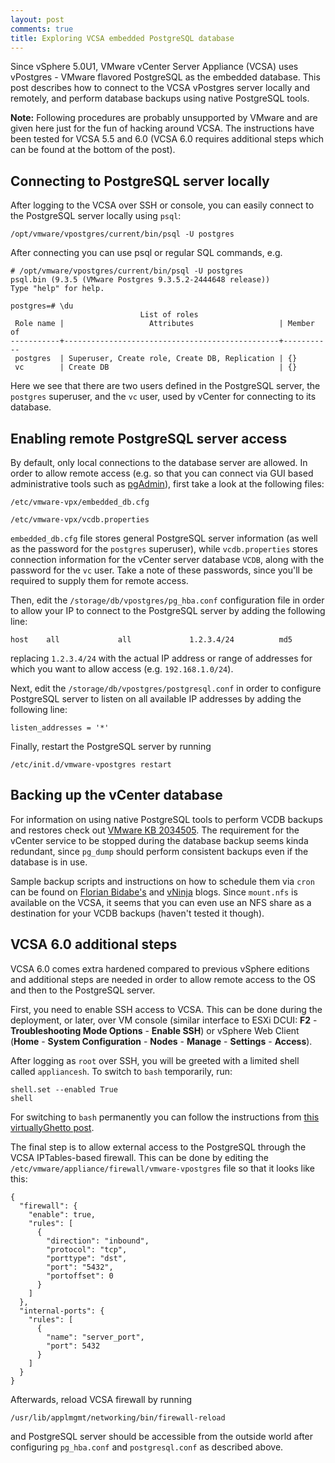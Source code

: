 ```yaml
---
layout: post
comments: true
title: Exploring VCSA embedded PostgreSQL database
---
```


Since vSphere 5.0U1, VMware vCenter Server Appliance (VCSA) uses vPostgres - VMware flavored PostgreSQL as the embedded database. This post describes how to connect to the VCSA vPostgres server locally and remotely, and perform database backups using native PostgreSQL tools.

__Note:__ Following procedures are probably unsupported by VMware and are given here just for the fun of hacking around VCSA. The instructions have been tested for VCSA 5.5 and 6.0 (VCSA 6.0 requires additional steps which can be found at the bottom of the post).

## Connecting to PostgreSQL server locally

After logging to the VCSA over SSH or console, you can easily connect to the PostgreSQL server locally using `psql`:

`/opt/vmware/vpostgres/current/bin/psql -U postgres`

After connecting you can use psql or regular SQL commands, e.g.

```
# /opt/vmware/vpostgres/current/bin/psql -U postgres
psql.bin (9.3.5 (VMware Postgres 9.3.5.2-2444648 release))
Type "help" for help.

postgres=# \du
                             List of roles
 Role name |                   Attributes                   | Member of 
-----------+------------------------------------------------+-----------
 postgres  | Superuser, Create role, Create DB, Replication | {}
 vc        | Create DB                                      | {}
```

Here we see that there are two users defined in the PostgreSQL server, the `postgres` superuser, and the `vc` user, used by vCenter for connecting to its database.

## Enabling remote PostgreSQL server access

By default, only local connections to the database server are allowed. In order to allow remote access (e.g. so that you can connect via GUI based administrative tools such as [pgAdmin](http://www.pgadmin.org/)), first take a look at the following files:

`/etc/vmware-vpx/embedded_db.cfg`

`/etc/vmware-vpx/vcdb.properties`

`embedded_db.cfg` file stores general PostgreSQL server information (as well as the password for the `postgres` superuser), while `vcdb.properties` stores connection information for the vCenter server database `VCDB`, along with the password for the `vc` user. Take a note of these passwords, since you'll be required to supply them for remote access.

Then, edit the `/storage/db/vpostgres/pg_hba.conf` configuration file in order to allow your IP to connect to the PostgreSQL server by adding the following line:

```
host    all             all             1.2.3.4/24          md5
```

replacing `1.2.3.4/24` with the actual IP address or range of addresses for which you want to allow access (e.g. `192.168.1.0/24`).

Next, edit the `/storage/db/vpostgres/postgresql.conf` in order to configure PostgreSQL server to listen on all available IP addresses by adding the following line:

```
listen_addresses = '*'
```

Finally, restart the PostgreSQL server by running

`/etc/init.d/vmware-vpostgres restart`

## Backing up the vCenter database

For information on using native PostgreSQL tools to perform VCDB backups and restores check out [VMware KB 2034505](http://kb.vmware.com/kb/2034505). The requirement for the vCenter service to be stopped during the database backup seems kinda redundant, since `pg_dump` should perform consistent backups even if the database is in use.

Sample backup scripts and instructions on how to schedule them via `cron` can be found on [Florian Bidabe's](http://bidabe.zapto.org/?p=360) and [vNinja](http://vninja.net/virtualization/vpostgres-database-backup-vcsa-5-5/) blogs. Since `mount.nfs` is available on the VCSA, it seems that you can even use an NFS share as a destination for your VCDB backups (haven't tested it though).

## VCSA 6.0 additional steps

VCSA 6.0 comes extra hardened compared to previous vSphere editions and additional steps are needed in order to allow remote access to the OS and then to the PostgreSQL server.

First, you need to enable SSH access to VCSA. This can be done during the deployment, or later, over VM console (similar interface to ESXi DCUI: __F2__ - __Troubleshooting Mode Options__ - __Enable SSH__) or vSphere Web Client (__Home__ - __System Configuration__ - __Nodes__ - __Manage__ - __Settings__ - __Access__).

After logging as `root` over SSH, you will be greeted with a limited shell called `appliancesh`. To switch to `bash` temporarily, run:

```
shell.set --enabled True
shell
```

For switching to `bash`  permanently you can follow the instructions from [this virtuallyGhetto post](http://www.virtuallyghetto.com/2015/03/how-to-changedeploy-vcsa-6-0-with-default-bash-shell-vs-appliancesh.html).

The final step is to allow external access to the PostgreSQL through the VCSA IPTables-based firewall. This can be done by editing the `/etc/vmware/appliance/firewall/vmware-vpostgres` file so that it looks like this:

```
{
  "firewall": {
    "enable": true,
    "rules": [
      {
        "direction": "inbound",
        "protocol": "tcp",
        "porttype": "dst",
        "port": "5432",
        "portoffset": 0
      }
    ]
  },
  "internal-ports": {
    "rules": [
      {
        "name": "server_port",
        "port": 5432
      }
    ]
  }
}
```

Afterwards, reload VCSA firewall by running

`/usr/lib/applmgmt/networking/bin/firewall-reload`

and PostgreSQL server should be accessible from the outside world after configuring `pg_hba.conf` and `postgresql.conf` as described above.